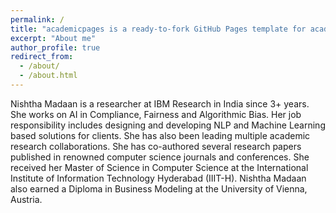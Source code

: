 ```yaml
---
permalink: /
title: "academicpages is a ready-to-fork GitHub Pages template for academic personal websites"
excerpt: "About me"
author_profile: true
redirect_from: 
  - /about/
  - /about.html
---
```


Nishtha Madaan is a researcher at IBM Research in India since 3+ years. She works on AI in Compliance, Fairness and Algorithmic Bias. Her job responsibility includes designing and developing NLP and Machine Learning based solutions for clients. She has also been leading multiple academic research collaborations. She has co-authored several research papers published in renowned computer science journals and conferences. She received her Master of Science in Computer Science at the International Institute of Information Technology Hyderabad (IIIT-H). Nishtha Madaan also earned a Diploma in Business Modeling at the University of Vienna, Austria.
